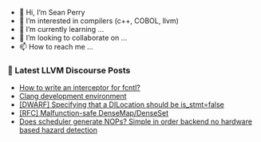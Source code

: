 - 👋 Hi, I’m Sean Perry
- 👀 I’m interested in compilers (c++, COBOL, llvm)
- 🌱 I’m currently learning ...
- 💞️ I’m looking to collaborate on ...
- 📫 How to reach me ...

<!---
s66perry/s66perry is a ✨ special ✨ repository because its `README.md` (this file) appears on your GitHub profile.
You can click the Preview link to take a look at your changes.
--->
### 📕 Latest LLVM Discourse Posts

<!-- DISCOURSE-LLVM:START -->
- [How to write an interceptor for fcntl?](https://discourse.llvm.org/t/how-to-write-an-interceptor-for-fcntl/81203#post_1)
- [Clang development environment](https://discourse.llvm.org/t/clang-development-environment/81140?page=2#post_23)
- [[DWARF] Specifying that a DILocation should be is_stmt=false](https://discourse.llvm.org/t/dwarf-specifying-that-a-dilocation-should-be-is-stmt-false/81115#post_5)
- [[RFC] Malfunction-safe DenseMap/DenseSet](https://discourse.llvm.org/t/rfc-malfunction-safe-densemap-denseset/81036#post_11)
- [Does scheduler generate NOPs? Simple in order backend no hardware based hazard detection](https://discourse.llvm.org/t/does-scheduler-generate-nops-simple-in-order-backend-no-hardware-based-hazard-detection/81201#post_3)
<!-- DISCOURSE-LLVM:END -->
